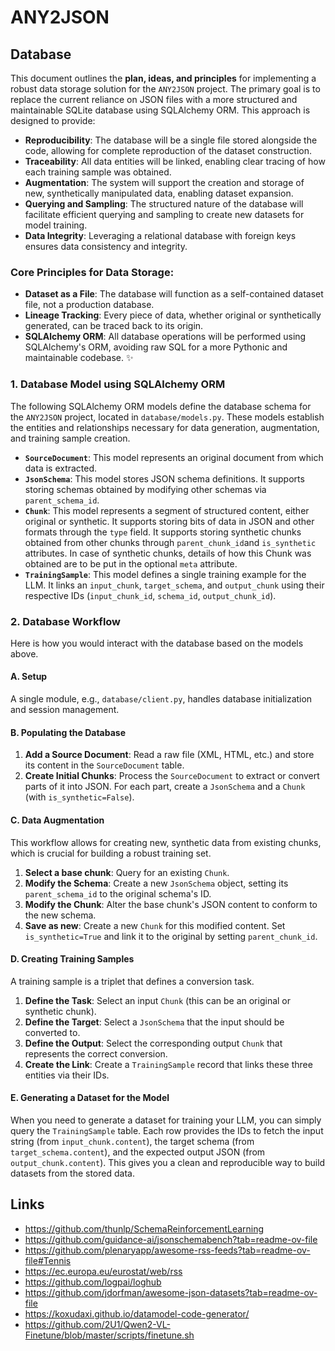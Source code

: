 # ANY2JSON

## Database 

This document outlines the **plan, ideas, and principles** for implementing a robust data storage solution for the `ANY2JSON` project. The primary goal is to replace the current reliance on JSON files with a more structured and maintainable SQLite database using SQLAlchemy ORM. This approach is designed to provide:

*   **Reproducibility**: The database will be a single file stored alongside the code, allowing for complete reproduction of the dataset construction.
*   **Traceability**: All data entities will be linked, enabling clear tracing of how each training sample was obtained.
*   **Augmentation**: The system will support the creation and storage of new, synthetically manipulated data, enabling dataset expansion.
*   **Querying and Sampling**: The structured nature of the database will facilitate efficient querying and sampling to create new datasets for model training.
*   **Data Integrity**: Leveraging a relational database with foreign keys ensures data consistency and integrity.

### Core Principles for Data Storage:

*   **Dataset as a File**: The database will function as a self-contained dataset file, not a production database.
*   **Lineage Tracking**: Every piece of data, whether original or synthetically generated, can be traced back to its origin.
*   **SQLAlchemy ORM**: All database operations will be performed using SQLAlchemy's ORM, avoiding raw SQL for a more Pythonic and maintainable codebase.
✨

### 1. Database Model using SQLAlchemy ORM

The following SQLAlchemy ORM models define the database schema for the `ANY2JSON` project, located in `database/models.py`. These models establish the entities and relationships necessary for data generation, augmentation, and training sample creation.

*   **`SourceDocument`**: This model represents an original document from which data is extracted. 
*   **`JsonSchema`**: This model stores JSON schema definitions. It supports storing schemas obtained by modifying other schemas via `parent_schema_id`.
*   **`Chunk`**: This model represents a segment of structured content, either original or synthetic. It supports storing bits of data in JSON and other formats through the `type` field. It supports storing synthetic chunks obtained from other chunks through `parent_chunk_id`and `is_synthetic` attributes. In case of synthetic chunks, details of how this Chunk was obtained are to be put in the optional `meta` attribute. 
*   **`TrainingSample`**: This model defines a single training example for the LLM. It links an `input_chunk`, `target_schema`, and `output_chunk` using their respective IDs (`input_chunk_id`, `schema_id`, `output_chunk_id`). 


### 2. Database Workflow

Here is how you would interact with the database based on the models above.

#### A. Setup

A single module, e.g., `database/client.py`, handles database initialization and session management. 

#### B. Populating the Database

1.  **Add a Source Document**: Read a raw file (XML, HTML, etc.) and store its content in the `SourceDocument` table.
2.  **Create Initial Chunks**: Process the `SourceDocument` to extract or convert parts of it into JSON. For each part, create a `JsonSchema` and a `Chunk` (with `is_synthetic=False`).

#### C. Data Augmentation

This workflow allows for creating new, synthetic data from existing chunks, which is crucial for building a robust training set.

1.  **Select a base chunk**: Query for an existing `Chunk`.
2.  **Modify the Schema**: Create a new `JsonSchema` object, setting its `parent_schema_id` to the original schema's ID.
3.  **Modify the Chunk**: Alter the base chunk's JSON content to conform to the new schema.
4.  **Save as new**: Create a new `Chunk` for this modified content. Set `is_synthetic=True` and link it to the original by setting `parent_chunk_id`.

#### D. Creating Training Samples

A training sample is a triplet that defines a conversion task.

1.  **Define the Task**: Select an input `Chunk` (this can be an original or synthetic chunk).
2.  **Define the Target**: Select a `JsonSchema` that the input should be converted to.
3.  **Define the Output**: Select the corresponding output `Chunk` that represents the correct conversion.
4.  **Create the Link**: Create a `TrainingSample` record that links these three entities via their IDs.

#### E. Generating a Dataset for the Model

When you need to generate a dataset for training your LLM, you can simply query the `TrainingSample` table. Each row provides the IDs to fetch the input string (from `input_chunk.content`), the target schema (from `target_schema.content`), and the expected output JSON (from `output_chunk.content`). This gives you a clean and reproducible way to build datasets from the stored data.

## Links

- https://github.com/thunlp/SchemaReinforcementLearning
- https://github.com/guidance-ai/jsonschemabench?tab=readme-ov-file
- https://github.com/plenaryapp/awesome-rss-feeds?tab=readme-ov-file#Tennis
- https://ec.europa.eu/eurostat/web/rss
- https://github.com/logpai/loghub
- https://github.com/jdorfman/awesome-json-datasets?tab=readme-ov-file
- https://koxudaxi.github.io/datamodel-code-generator/
- https://github.com/2U1/Qwen2-VL-Finetune/blob/master/scripts/finetune.sh